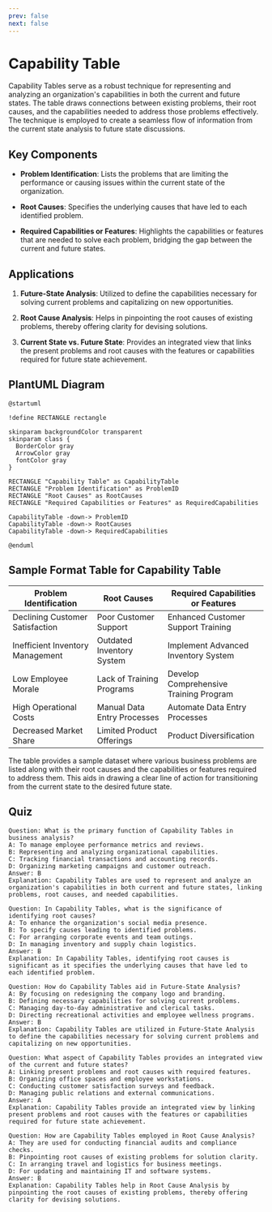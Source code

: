 ```yaml
---
prev: false
next: false
---
```


# Capability Table

Capability Tables serve as a robust technique for representing and analyzing an organization's capabilities in both the current and future states. The table draws connections between existing problems, their root causes, and the capabilities needed to address those problems effectively. The technique is employed to create a seamless flow of information from the current state analysis to future state discussions.

## Key Components

- **Problem Identification**: Lists the problems that are limiting the performance or causing issues within the current state of the organization.

- **Root Causes**: Specifies the underlying causes that have led to each identified problem.

- **Required Capabilities or Features**: Highlights the capabilities or features that are needed to solve each problem, bridging the gap between the current and future states.

## Applications

1. **Future-State Analysis**: Utilized to define the capabilities necessary for solving current problems and capitalizing on new opportunities.

2. **Root Cause Analysis**: Helps in pinpointing the root causes of existing problems, thereby offering clarity for devising solutions.

3. **Current State vs. Future State**: Provides an integrated view that links the present problems and root causes with the features or capabilities required for future state achievement.

## PlantUML Diagram

```plantuml
@startuml

!define RECTANGLE rectangle

skinparam backgroundColor transparent
skinparam class {
  BorderColor gray
  ArrowColor gray
  fontColor gray
}

RECTANGLE "Capability Table" as CapabilityTable
RECTANGLE "Problem Identification" as ProblemID
RECTANGLE "Root Causes" as RootCauses
RECTANGLE "Required Capabilities or Features" as RequiredCapabilities

CapabilityTable -down-> ProblemID
CapabilityTable -down-> RootCauses
CapabilityTable -down-> RequiredCapabilities

@enduml
```

## Sample Format Table for Capability Table

| Problem Identification           | Root Causes                 | Required Capabilities or Features      |
| -------------------------------- | --------------------------- | -------------------------------------- |
| Declining Customer Satisfaction  | Poor Customer Support       | Enhanced Customer Support Training     |
| Inefficient Inventory Management | Outdated Inventory System   | Implement Advanced Inventory System    |
| Low Employee Morale              | Lack of Training Programs   | Develop Comprehensive Training Program |
| High Operational Costs           | Manual Data Entry Processes | Automate Data Entry Processes          |
| Decreased Market Share           | Limited Product Offerings   | Product Diversification                |

The table provides a sample dataset where various business problems are listed along with their root causes and the capabilities or features required to address them. This aids in drawing a clear line of action for transitioning from the current state to the desired future state.

## Quiz

```quiz
Question: What is the primary function of Capability Tables in business analysis?
A: To manage employee performance metrics and reviews.
B: Representing and analyzing organizational capabilities.
C: Tracking financial transactions and accounting records.
D: Organizing marketing campaigns and customer outreach.
Answer: B
Explanation: Capability Tables are used to represent and analyze an organization's capabilities in both current and future states, linking problems, root causes, and needed capabilities.

Question: In Capability Tables, what is the significance of identifying root causes?
A: To enhance the organization's social media presence.
B: To specify causes leading to identified problems.
C: For arranging corporate events and team outings.
D: In managing inventory and supply chain logistics.
Answer: B
Explanation: In Capability Tables, identifying root causes is significant as it specifies the underlying causes that have led to each identified problem.

Question: How do Capability Tables aid in Future-State Analysis?
A: By focusing on redesigning the company logo and branding.
B: Defining necessary capabilities for solving current problems.
C: Managing day-to-day administrative and clerical tasks.
D: Directing recreational activities and employee wellness programs.
Answer: B
Explanation: Capability Tables are utilized in Future-State Analysis to define the capabilities necessary for solving current problems and capitalizing on new opportunities.

Question: What aspect of Capability Tables provides an integrated view of the current and future states?
A: Linking present problems and root causes with required features.
B: Organizing office spaces and employee workstations.
C: Conducting customer satisfaction surveys and feedback.
D: Managing public relations and external communications.
Answer: A
Explanation: Capability Tables provide an integrated view by linking present problems and root causes with the features or capabilities required for future state achievement.

Question: How are Capability Tables employed in Root Cause Analysis?
A: They are used for conducting financial audits and compliance checks.
B: Pinpointing root causes of existing problems for solution clarity.
C: In arranging travel and logistics for business meetings.
D: For updating and maintaining IT and software systems.
Answer: B
Explanation: Capability Tables help in Root Cause Analysis by pinpointing the root causes of existing problems, thereby offering clarity for devising solutions.

```
